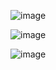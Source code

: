 ![image](https://github.com/siamsaleh/MyBlogReact/assets/55757774/5da11e6f-258c-4a90-b6d0-98005f9817df)




![image](https://github.com/siamsaleh/MyBlogReact/assets/55757774/55e94137-78ad-4b9c-83f4-bc0c6347da4c)




![image](https://github.com/siamsaleh/MyBlogReact/assets/55757774/4984c0c9-0ae0-445f-8e9d-89d2e2a9b66d)


